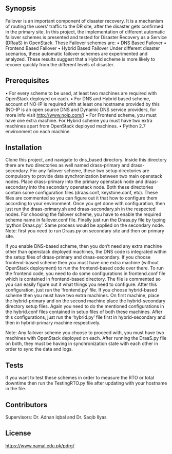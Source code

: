 ## Synopsis

Failover is an important component of disaster recovery. It is a mechanism of routing the users’ traffic to the DR site, after the disaster gets confirmed in the primary site. In this project, the implementation of different automatic failover schemes is presented and tested for Disaster Recovery as a Service (DRaaS) in OpenStack. These Failover schemes are:
   • DNS Based Failover
   • Frontend Based Failover
   • Hybrid Based Failover
Under different disaster scenarios, these automatic failover schemes are experimented and analyzed. These results suggest that a Hybrid scheme is more likely to recover quickly from the different levels of disaster.

## Prerequisites

• For every scheme to be used, at least two machines are required with OpenStack deployed on each.
• For DNS and Hybrid based scheme, account of NO-IP is required with at least one hostname provided by this (NO-IP is an open source DNS and Dynamic DNS service providers, for more info visit http://www.noip.com/)
• For Frontend scheme, you must have one extra machine. For Hybrid scheme you must have two extra machines apart from OpenStack deployed machines.
• Python 2.7 environment on each machine.

## Installation

Clone this project, and navigate to dns_based directory. Inside this directory there are two directories as well named drass-primary and drass- secondary. For any failover scheme, these two setup directories are compulsory to provide data synchronization between two main openstack nodes. Place drass-primary into the primary openstack node and draas-secondary into the secondary openstack node.
Both these directories contain some configuration files (draas.conf, keystone.conf, etc). These files are commented so you can figure out it that how to configure them according to your environment.
Once you get done with configuration, then just run the draas-primary.sh and draas-secondary.sh in the respected nodes. For choosing the failover scheme, you have to enable the required scheme name in failover.conf file. Finally just run the Draas.py file by typing ‘python Draas.py’. Same process would be applied on the secondary node. Note: first you need to run Draas.py on secondary site and then on primary site.

If you enable DNS-based scheme, then you don’t need any extra machine other than openstack deployed machines, the DNS code is integrated within the setup files of draas-primary and draas-secondary. If you choose frontend-based scheme then you must have one extra machine (without OpenStack deployment) to run the frontend-based code over there. To run the frontend code, you need to do some configurations in frontend.conf file which is contained in frontend-based directory. The file is commented so you can easily figure out it what things you need to configure. After this configuration, just run the ‘frontend.py’ file. If you choose hybrid-based scheme then you must have two extra machines. On first machine, place the hybrid-primary and on the second machine place the hybrid-secondary directory setup files. Again you need to do the mentioned configurations in the hybrid.conf files contained in setup files of both these machines. After this configurations, just run the ‘hybrid.py’ file first in hybrid-secondary and then in hybrid-primary machine respectively.

Note: Any failover scheme you choose to proceed with, you must have two machines with OpenStack deployed on each. After running the DraaS.py file on both, they must be having in synchronization state with each other in order to sync the data and logs.   

## Tests

If you want to test these schemes in order to measure the RTO or total downtime then run the TestingRTO.py file after updating with your hostname in the file.

## Contributors

Supervisors: Dr. Adnan Iqbal and Dr. Saqib Ilyas

 
## License

https://www.namal.edu.pk/pdrg/
